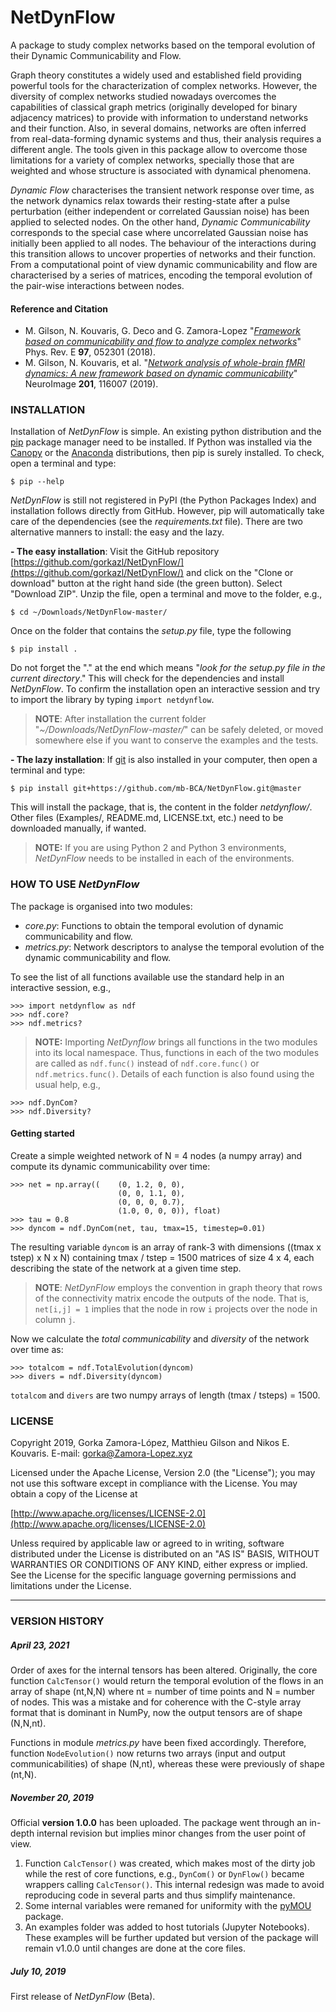 # NetDynFlow

A package to study complex networks based on the temporal evolution of their Dynamic Communicability and Flow.

Graph theory constitutes a widely used and established field providing powerful tools for the characterization of complex networks. However, the diversity of complex networks studied nowadays overcomes the capabilities of classical graph metrics (originally developed for binary adjacency matrices) to provide with information to understand networks and their function. Also, in several domains, networks are often inferred from real-data-forming dynamic systems and thus, their analysis requires a different angle. The tools given in this package allow to overcome those limitations for a variety of complex networks, specially those that are weighted and whose structure is associated with dynamical phenomena.

*Dynamic Flow* characterises the transient network response over time, as the network dynamics relax towards their resting-state after a pulse perturbation (either independent or correlated Gaussian noise) has been applied to selected nodes. On the other hand, *Dynamic Communicability* corresponds to the special case where uncorrelated Gaussian noise has initially been applied to all nodes. The behaviour of the interactions during this transition allows to uncover properties of networks and their function. From a computational point of view dynamic communicability and flow are characterised by a series of matrices, encoding the temporal evolution of the pair-wise interactions between nodes.


#### Reference and Citation

* M. Gilson, N. Kouvaris, G. Deco and G. Zamora-Lopez "*[Framework based on communicability and flow to analyze complex networks](https://journals.aps.org/pre/abstract/10.1103/PhysRevE.97.052301)*" Phys. Rev. E **97**, 052301 (2018).
* M. Gilson, N. Kouvaris, et al. "*[Network analysis of whole-brain fMRI
dynamics: A new framework based on dynamic communicability](https://doi.org/10.1016/j.neuroimage.2019.116007)*" NeuroImage **201**, 116007 (2019).



### INSTALLATION

Installation of *NetDynFlow* is simple. An existing python distribution and the [pip](https://github.com/pypa/pip) package manager need to be installed. If Python was installed via the [Canopy](https://www.enthought.com/product/canopy/) or the [Anaconda](https://www.anaconda.com) distributions, then pip is surely installed. To check, open a terminal and type:

	$ pip --help

*NetDynFlow* is still not registered in PyPI (the Python Packages Index) and installation follows directly from GitHub. However, pip will automatically take care of the  dependencies (see the *requirements.txt* file). There are two alternative manners to install: the easy and the lazy. 

**- The easy installation**: Visit the GitHub repository [https://github.com/gorkazl/NetDynFlow/](https://github.com/gorkazl/NetDynFlow/) and click on the "Clone or download" button at the right hand side (the green button). Select "Download ZIP". Unzip the file, open a terminal and move to the folder, e.g.,

	$ cd ~/Downloads/NetDynFlow-master/

Once on the folder that contains the *setup.py* file, type the following

	$ pip install .

Do not forget the "." at the end which means "*look for the setup.py file in the current directory*." This will check for the dependencies and install *NetDynFlow*. To confirm the installation open an interactive session and try to import the library by typing `import netdynflow`.

> **NOTE**: After installation the current folder "*~/Downloads/NetDynFlow-master/*" can be safely deleted, or moved somewhere else if you want to conserve the examples and the tests.

**- The lazy installation**: If [git](https://git-scm.com) is also installed in your computer, then open a terminal and type:

	$ pip install git+https://github.com/mb-BCA/NetDynFlow.git@master

This will install the package, that is, the content in the folder *netdynflow/*. Other files (Examples/, README.md, LICENSE.txt, etc.) need to be downloaded manually, if wanted.


> **NOTE:** If you are using Python 2 and Python 3 environments, *NetDynFlow* needs to be installed in each of the environments.



### HOW TO USE *NetDynFlow*

The package is organised into two modules:

- *core.py*: Functions to obtain the temporal evolution of dynamic communicability and flow.
- *metrics.py*: Network descriptors to analyse the temporal evolution of the dynamic communicability and flow.

To see the list of all functions available use the standard help in an interactive session, e.g.,

	>>> import netdynflow as ndf
	>>> ndf.core?
	>>> ndf.metrics?

>**NOTE:** Importing *NetDynflow* brings all functions in the two modules into its local namespace. Thus, functions in each of the two modules are called as `ndf.func()` instead of `ndf.core.func()` or `ndf.metrics.func()`. Details of each function is also found using the usual help, e.g.,

	>>> ndf.DynCom?
	>>> ndf.Diversity?


#### Getting started 
Create a simple weighted network of N = 4 nodes (a numpy array) and compute its dynamic communicability over time:

	>>> net = np.array((	(0, 1.2, 0, 0),
							(0, 0, 1.1, 0),
							(0, 0, 0, 0.7),
							(1.0, 0, 0, 0)), float)
	>>> tau = 0.8
	>>> dyncom = ndf.DynCom(net, tau, tmax=15, timestep=0.01)

The resulting variable `dyncom` is an array of rank-3 with dimensions ((tmax x tstep) x N x N) containing tmax / tstep = 1500 matrices of size 4 x 4, each describing the state of the network at a given time step. 

> **NOTE**: *NetDynFlow* employs the convention in graph theory that rows of the connectivity matrix encode the outputs of the node. That is, `net[i,j] = 1` implies that the node in row `i` projects over the node in column `j`.

Now we calculate the *total communicability* and *diversity* of the network over time as:

	>>> totalcom = ndf.TotalEvolution(dyncom)
	>>> divers = ndf.Diversity(dyncom)

`totalcom` and `divers` are two numpy arrays of length (tmax / tsteps) = 1500.


### LICENSE

Copyright 2019, Gorka Zamora-López, Matthieu Gilson and Nikos E. Kouvaris. E-mail: <gorka@Zamora-Lopez.xyz>

Licensed under the Apache License, Version 2.0 (the "License");
you may not use this software except in compliance with the License.
You may obtain a copy of the License at

[http://www.apache.org/licenses/LICENSE-2.0](http://www.apache.org/licenses/LICENSE-2.0)

Unless required by applicable law or agreed to in writing, software
distributed under the License is distributed on an "AS IS" BASIS,
WITHOUT WARRANTIES OR CONDITIONS OF ANY KIND, either express or implied.
See the License for the specific language governing permissions and
limitations under the License.


-------------------------------------------------------------------------------
### VERSION HISTORY

##### April 23, 2021
Order of axes for the internal tensors has been altered. Originally, the core function `CalcTensor()` would return the temporal evolution of the flows in an array of shape (nt,N,N) where nt = number of time points and N = number of nodes. This was a mistake and for coherence with the C-style array format that is dominant in NumPy, now the output tensors are of shape (N,N,nt).

Functions in module *metrics.py* have been fixed accordingly. Therefore, function `NodeEvolution()` now returns two arrays (input and output communicabilities) of shape (N,nt), whereas these were previously of shape (nt,N).

##### November 20, 2019
Official **version 1.0.0** has been uploaded. 
The package went through an in-depth internal revision but implies minor changes from the user point of view.

1. Function `CalcTensor()` was created, which makes most of the dirty job while the rest of core functions, e.g., `DynCom()` or `DynFlow()` became wrappers calling `CalcTensor()`. This internal redesign was made to avoid reproducing code in several parts and thus simplify maintenance.
2. Some internal variables were remaned for uniformity with the [pyMOU](https://github.com/mb-BCA/pyMOU) package.
3. An examples folder was added to host tutorials (Jupyter Notebooks). These examples will be further updated but version of the package will remain v1.0.0 until changes are done at the core files.

##### July 10, 2019
First release of *NetDynFlow* (Beta).


